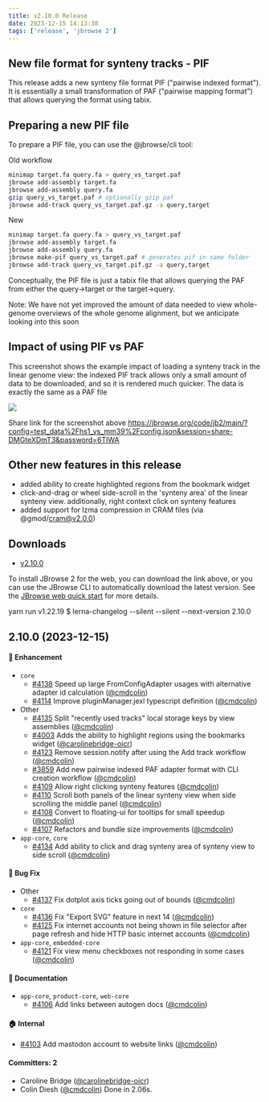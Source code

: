 ```yaml
---
title: v2.10.0 Release
date: 2023-12-15 14:13:38
tags: ['release', 'jbrowse 2']
---
```


## New file format for synteny tracks - PIF

This release adds a new synteny file format PIF ("pairwise indexed format"). It
is essentially a small transformation of PAF ("pairwise mapping format") that
allows querying the format using tabix.

## Preparing a new PIF file

To prepare a PIF file, you can use the @jbrowse/cli tool:

Old workflow

```bash
minimap target.fa query.fa > query_vs_target.paf
jbrowse add-assembly target.fa
jbrowse add-assembly query.fa
gzip query_vs_target.paf # optionally gzip paf
jbrowse add-track query_vs_target.paf.gz -a query,target
```

New

```bash
minimap target.fa query.fa > query_vs_target.paf
jbrowse add-assembly target.fa
jbrowse add-assembly query.fa
jbrowse make-pif query_vs_target.paf # generates pif in same folder
jbrowse add-track query_vs_target.pif.gz -a query,target
```

Conceptually, the PIF file is just a tabix file that allows querying the PAF
from either the query->target or the target->query.

Note: We have not yet improved the amount of data needed to view whole-genome
overviews of the whole genome alignment, but we anticipate looking into this
soon

## Impact of using PIF vs PAF

This screenshot shows the example impact of loading a synteny track in the
linear genome view: the indexed PIF track allows only a small amount of data to
be downloaded, and so it is rendered much quicker. The data is exactly the same
as a PAF file

![](https://user-images.githubusercontent.com/6511937/290839304-dc5a6abe-9258-4b94-8a2e-7a369ec7d249.png)

Share link for the screenshot above
https://jbrowse.org/code/jb2/main/?config=test_data%2Fhs1_vs_mm39%2Fconfig.json&session=share-DMGteXDmT3&password=6TIWA

## Other new features in this release

- added ability to create highlighted regions from the bookmark widget
- click-and-drag or wheel side-scroll in the 'synteny area' of the linear
  synteny view. additionally, right context click on synteny features
- added support for lzma compression in CRAM files (via @gmod/cram@v2.0.0)

## Downloads

- [v2.10.0](https://github.com/GMOD/jbrowse-components/releases/tag/v2.10.0)

To install JBrowse 2 for the web, you can download the link above, or you can
use the JBrowse CLI to automatically download the latest version. See the
[JBrowse web quick start](https://jbrowse.org/jb2/docs/quickstart_web) for more
details.

yarn run v1.22.19 $ lerna-changelog --silent --silent --next-version 2.10.0

## 2.10.0 (2023-12-15)

#### :rocket: Enhancement

- `core`
  - [#4138](https://github.com/GMOD/jbrowse-components/pull/4138) Speed up large
    FromConfigAdapter usages with alternative adapter id calculation
    ([@cmdcolin](https://github.com/cmdcolin))
  - [#4114](https://github.com/GMOD/jbrowse-components/pull/4114) Improve
    pluginManager.jexl typescript definition
    ([@cmdcolin](https://github.com/cmdcolin))
- Other
  - [#4135](https://github.com/GMOD/jbrowse-components/pull/4135) Split
    "recently used tracks" local storage keys by view assemblies
    ([@cmdcolin](https://github.com/cmdcolin))
  - [#4003](https://github.com/GMOD/jbrowse-components/pull/4003) Adds the
    ability to highlight regions using the bookmarks widget
    ([@carolinebridge-oicr](https://github.com/carolinebridge-oicr))
  - [#4123](https://github.com/GMOD/jbrowse-components/pull/4123) Remove
    session.notify after using the Add track workflow
    ([@cmdcolin](https://github.com/cmdcolin))
  - [#3859](https://github.com/GMOD/jbrowse-components/pull/3859) Add new
    pairwise indexed PAF adapter format with CLI creation workflow
    ([@cmdcolin](https://github.com/cmdcolin))
  - [#4109](https://github.com/GMOD/jbrowse-components/pull/4109) Allow right
    clicking synteny features ([@cmdcolin](https://github.com/cmdcolin))
  - [#4110](https://github.com/GMOD/jbrowse-components/pull/4110) Scroll both
    panels of the linear synteny view when side scrolling the middle panel
    ([@cmdcolin](https://github.com/cmdcolin))
  - [#4108](https://github.com/GMOD/jbrowse-components/pull/4108) Convert to
    floating-ui for tooltips for small speedup
    ([@cmdcolin](https://github.com/cmdcolin))
  - [#4107](https://github.com/GMOD/jbrowse-components/pull/4107) Refactors and
    bundle size improvements ([@cmdcolin](https://github.com/cmdcolin))
- `app-core`, `core`
  - [#4134](https://github.com/GMOD/jbrowse-components/pull/4134) Add ability to
    click and drag synteny area of synteny view to side scroll
    ([@cmdcolin](https://github.com/cmdcolin))

#### :bug: Bug Fix

- Other
  - [#4137](https://github.com/GMOD/jbrowse-components/pull/4137) Fix dotplot
    axis ticks going out of bounds ([@cmdcolin](https://github.com/cmdcolin))
- `core`
  - [#4136](https://github.com/GMOD/jbrowse-components/pull/4136) Fix "Export
    SVG" feature in next 14 ([@cmdcolin](https://github.com/cmdcolin))
  - [#4125](https://github.com/GMOD/jbrowse-components/pull/4125) Fix internet
    accounts not being shown in file selector after page refresh and hide HTTP
    basic internet accounts ([@cmdcolin](https://github.com/cmdcolin))
- `app-core`, `embedded-core`
  - [#4121](https://github.com/GMOD/jbrowse-components/pull/4121) Fix view menu
    checkboxes not responding in some cases
    ([@cmdcolin](https://github.com/cmdcolin))

#### :memo: Documentation

- `app-core`, `product-core`, `web-core`
  - [#4106](https://github.com/GMOD/jbrowse-components/pull/4106) Add links
    between autogen docs ([@cmdcolin](https://github.com/cmdcolin))

#### :house: Internal

- [#4103](https://github.com/GMOD/jbrowse-components/pull/4103) Add mastodon
  account to website links ([@cmdcolin](https://github.com/cmdcolin))

#### Committers: 2

- Caroline Bridge
  ([@carolinebridge-oicr](https://github.com/carolinebridge-oicr))
- Colin Diesh ([@cmdcolin](https://github.com/cmdcolin)) Done in 2.06s.
